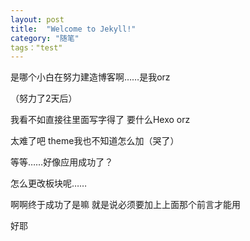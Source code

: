 ```yaml
---
layout: post
title:  "Welcome to Jekyll!"
category: "随笔"
tags："test"
---
```



是哪个小白在努力建造博客啊……是我orz

（努力了2天后）

我看不如直接往里面写字得了 要什么Hexo orz

太难了吧 theme我也不知道怎么加（哭了）

等等……好像应用成功了？

怎么更改板块呢……

啊啊终于成功了是嘛 就是说必须要加上上面那个前言才能用

好耶
